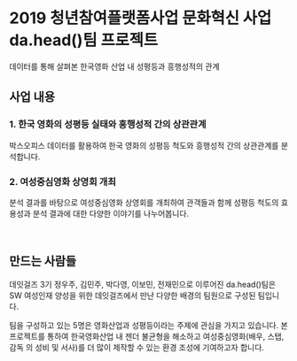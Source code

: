 # 2019 청년참여플랫폼사업 문화혁신 사업 da.head()팀 프로젝트

데이터를 통해 살펴본 한국영화 산업 내 성평등과 흥행성적의 관계

## 사업 내용

### 1. 한국 영화의 성평등 실태와 흥행성적 간의 상관관계
박스오피스 데이터를 활용하여 한국 영화의 성평등 척도와 흥행성적 간의 상관관계를 분석합니다.

### 2. 여성중심영화 상영회 개최
분석 결과를 바탕으로 여성중심영화 상영회를 개최하여 관객들과 함께 성평등 척도의 효용성과 분석 결과에 대한 다양한 이야기를 나누어봅니다.

<br>

## 만드는 사람들

데잇걸즈 3기 정우주, 김민주, 박다영, 이보민, 전재민으로 이루어진 da.head()팀은 SW 여성인재 양성을 위한 데잇걸즈에서 만난 다양한 배경의 팀원으로 구성된 팀입니다. 

팀을 구성하고 있는 5명은 영화산업과 성평등이라는 주제에 관심을 가지고 있습니다. 본 프로젝트를 통하여 한국영화산업 내 젠더 불균형을 해소하고 여성중심영화(배우, 스탭, 감독 의 성비   및 서사)를 더 많이 제작할 수 있는 환경 조성에 기여하고자 합니다.